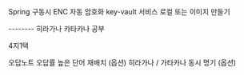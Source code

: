 Spring 구동시 ENC 자동 암호화
key-vault 서비스 로컬 또는 이미지 만들기

-------- 히라가나 카타카나 공부

4지1택

오답노트
오답률 높은 단어 재배치 (옵션)
히라가나 / 가타카나 동시 명기 (옵션)